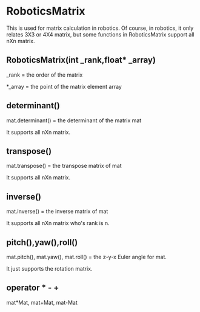 # RoboticsMatrix
This is used for matrix calculation in robotics. Of course, in robotics, it only relates 3X3 or 4X4 matrix, but some functions in RoboticsMatrix support all nXn matrix.

RoboticsMatrix(int _rank,float* _array)
--
_rank = the order of the matrix

*_array =  the point of the matrix element array

determinant()
--
mat.determinant() = the determinant of the matrix mat

It supports all nXn matrix.

transpose()
--
mat.transpose() = the transpose matrix of mat

It supports all nXn matrix.

inverse()
--
mat.inverse() = the inverse matrix of mat

It supports all nXn matrix who's rank is n.

pitch(),yaw(),roll()
--
mat.pitch(), mat.yaw(), mat.roll() = the z-y-x Euler angle for mat.

It just supports the rotation matrix.

operator * - +
--
mat*Mat, mat+Mat, mat-Mat

